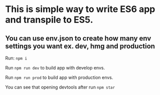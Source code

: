 # This is simple way to write ES6 app and transpile to ES5.

## You can use env.json to create how many env settings you want ex. dev, hmg and production

Run: `npm i`

Run `npm run dev` to build app with develop envs.

Run `npm run prod` to build app with production envs.

You can see that opening devtools after run `npm star`
